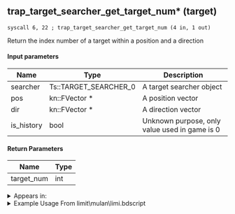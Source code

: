 ## trap_target_searcher_get_target_num* (target)

`syscall 6, 22 ; trap_target_searcher_get_target_num (4 in, 1 out)`

Return the index number of a target within a position and a direction

#### Input parameters
| Name | Type | Description
|------|------|------------
| searcher   | Ts::TARGET_SEARCHER_0   | A target searcher object
| pos   | kn::FVector *   | A position vector
| dir   | kn::FVector *   | A direction vector
| is_history   | bool   | Unknown purpose, only value used in game is 0


#### Return Parameters
| Name | Type
|------|-----
| target_num   | int   


<details>
	<summary>Appears in:</summary>
| filename | Entity (obj)
|----------|-------------
| limit\mulan\limi.bdscript       |           

</details>

<details>
	<summary>Example Usage From limit\mulan\limi.bdscript</summary>
```
L921:
 popToSp 0
 pushFromPWp W16
 fetchValue 0
 pushFromFSp 0
 pushImm 254
 pushImmf 0
 syscall 2, 47 ; trap_limit_motion_start (4 in, 1 out)
 drop 
 pushFromPWp W16
 pushImm 152
 add 
 gosub 4, L1036
 pushFromPWp W16
 pushImm 152
 add 
 pushImmf 0
 pushImmf 2000
 gosub 4, L1046
 pushFromPWp W16
 pushImm 152
 add 
 pushFromFSp 0
 syscall 1, 147 ; trap_obj_pos (1 in, 1 out)
 memcpyToSp 16, 16
 pushFromPSp 16
 pushFromFSp 0
 syscall 1, 201 ; trap_obj_dir (1 in, 1 out)
 memcpyToSp 16, 32
 pushFromPSp 32
 pushImm 0
 syscall 6, 22 ; trap_target_searcher_get_target_num (4 in, 1 out)
 popToSp 4
 pushFromFSp 4
 pushFromPAi L6003 ; ___ai 'frametan enemy num' (L6003)
 syscall 0, 0 ; trap_puti (2 in, 0 out)
 pushFromFSp 4
 pushImm 0
 sub 
 eqz 
 jz L1012
 pushFromFSp 0
 gosub 4, L1061
 jmp L1031
```
</details>


